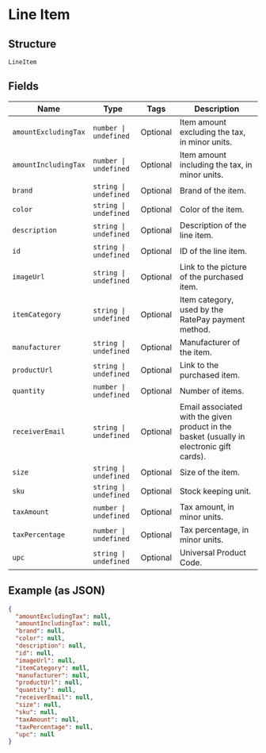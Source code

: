 
# Line Item

## Structure

`LineItem`

## Fields

| Name | Type | Tags | Description |
|  --- | --- | --- | --- |
| `amountExcludingTax` | `number \| undefined` | Optional | Item amount excluding the tax, in minor units. |
| `amountIncludingTax` | `number \| undefined` | Optional | Item amount including the tax, in minor units. |
| `brand` | `string \| undefined` | Optional | Brand of the item. |
| `color` | `string \| undefined` | Optional | Color of the item. |
| `description` | `string \| undefined` | Optional | Description of the line item. |
| `id` | `string \| undefined` | Optional | ID of the line item. |
| `imageUrl` | `string \| undefined` | Optional | Link to the picture of the purchased item. |
| `itemCategory` | `string \| undefined` | Optional | Item category, used by the RatePay payment method. |
| `manufacturer` | `string \| undefined` | Optional | Manufacturer of the item. |
| `productUrl` | `string \| undefined` | Optional | Link to the purchased item. |
| `quantity` | `number \| undefined` | Optional | Number of items. |
| `receiverEmail` | `string \| undefined` | Optional | Email associated with the given product in the basket (usually in electronic gift cards). |
| `size` | `string \| undefined` | Optional | Size of the item. |
| `sku` | `string \| undefined` | Optional | Stock keeping unit. |
| `taxAmount` | `number \| undefined` | Optional | Tax amount, in minor units. |
| `taxPercentage` | `number \| undefined` | Optional | Tax percentage, in minor units. |
| `upc` | `string \| undefined` | Optional | Universal Product Code. |

## Example (as JSON)

```json
{
  "amountExcludingTax": null,
  "amountIncludingTax": null,
  "brand": null,
  "color": null,
  "description": null,
  "id": null,
  "imageUrl": null,
  "itemCategory": null,
  "manufacturer": null,
  "productUrl": null,
  "quantity": null,
  "receiverEmail": null,
  "size": null,
  "sku": null,
  "taxAmount": null,
  "taxPercentage": null,
  "upc": null
}
```

